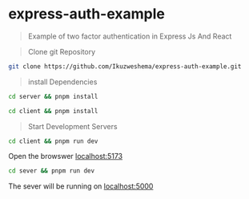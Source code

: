# express-auth-example

> Example of two factor authentication in Express Js And React

> Clone git Repository

```bash
git clone https://github.com/Ikuzweshema/express-auth-example.git
```

> install Dependencies

```bash
cd server && pnpm install
```

```bash
cd client && pnpm install
```

> Start Development Servers

```bash
cd client && pnpm run dev
```

Open the browswer [localhost:5173](http://localhost:5173)

```bash
cd sever && pnpm run dev

```

The sever will be running on [localhost:5000](http://localhost:5000)
